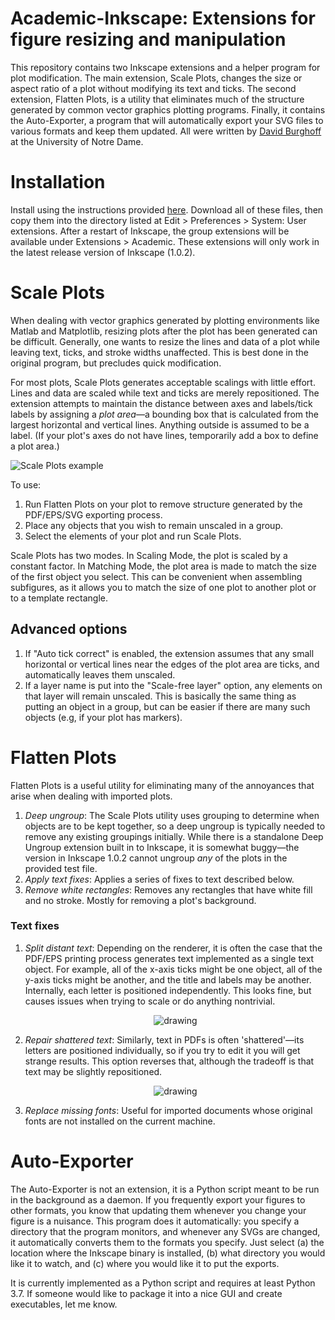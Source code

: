 # Academic-Inkscape: Extensions for figure resizing and manipulation
This repository contains two Inkscape extensions and a helper program for plot modification. The main extension, Scale Plots, changes the size or aspect ratio of a plot without modifying its text and ticks. The second extension, Flatten Plots, is a utility that eliminates much of the structure generated by common vector graphics plotting programs. Finally, it contains the Auto-Exporter, a program that will automatically export your SVG files to various formats and keep them updated. All were written by [David Burghoff](https://dburghoff.com) at the University of Notre Dame.  

# Installation
Install using the instructions provided [here](https://inkscape.org/gallery/=extension/). Download all of these files, then copy them into the directory listed at Edit > Preferences > System: User extensions. After a restart of Inkscape, the group extensions will be available under Extensions > Academic. These extensions will only work in the latest release version of Inkscape (1.0.2).

# Scale Plots
When dealing with vector graphics generated by plotting environments like Matlab and Matplotlib, resizing plots after the plot has been generated can be difficult. Generally, one wants to resize the lines and data of a plot while leaving text, ticks, and stroke widths unaffected. This is best done in the original program, but precludes quick modification.

For most plots, Scale Plots generates acceptable scalings with little effort. Lines and data are scaled while text and ticks are merely repositioned. The extension attempts to maintain the distance between axes and labels/tick labels by assigning a _plot area_—a bounding box that is calculated from the largest horizontal and vertical lines. Anything outside is assumed to be a label. (If your plot's axes do not have lines, temporarily add a box to define a plot area.)

![Scale Plots example](https://github.com/burghoff/Academic-Inkscape/blob/main/examples/Scale%20Plots%20example.svg)

To use:

1. Run Flatten Plots on your plot to remove structure generated by the PDF/EPS/SVG exporting process. 
2. Place any objects that you wish to remain unscaled in a group.
3. Select the elements of your plot and run Scale Plots.

Scale Plots has two modes. In Scaling Mode, the plot is scaled by a constant factor. In Matching Mode, the plot area is made to match the size of the first object you select. This can be convenient when assembling subfigures, as it allows you to match the size of one plot to another plot or to a template rectangle.
            
## Advanced options
1. If "Auto tick correct" is enabled, the extension assumes that any small horizontal or vertical lines near the edges of the plot area are ticks, and automatically leaves them unscaled.
2. If a layer name is put into the "Scale-free layer" option, any elements on that layer will remain unscaled. This is basically the same thing as putting an object in a group, but can be easier if there are many such objects (e.g, if your plot has markers).

# Flatten Plots
Flatten Plots is a useful utility for eliminating many of the annoyances that arise when dealing with imported plots.
1. *Deep ungroup*: The Scale Plots utility uses grouping to determine when objects are to be kept together, so a deep ungroup is typically needed to remove any existing groupings initially. While there is a standalone Deep Ungroup extension built in to Inkscape, it is somewhat buggy—the version in Inkscape 1.0.2 cannot ungroup *any* of the plots in the provided test file.
2. *Apply text fixes*: Applies a series of fixes to text described below.
3. *Remove white rectangles*: Removes any rectangles that have white fill and no stroke. Mostly for removing a plot's background.

### Text fixes
<ol>
<li><i>Split distant text</i>: Depending on the renderer, it is often the case that the PDF/EPS printing process generates text implemented as a single text object. For example, all of the x-axis ticks might be one object, all of the y-axis ticks might be another, and the title and labels may be another. Internally, each letter is positioned independently. This looks fine, but causes issues when trying to scale or do anything nontrivial.
<br><p align="center"><img src="https://github.com/burghoff/Academic-Inkscape/blob/main/examples/Split_distant_draw.png" alt="drawing" ></img></p></li>
<li><i>Repair shattered text</i>: Similarly, text in PDFs is often 'shattered'—its letters are positioned individually, so if you try to edit it you will get strange results. This option reverses that, although the tradeoff is that text may be slightly repositioned.
<br><p align="center"><img src="https://github.com/burghoff/Academic-Inkscape/blob/main/examples/Repair_shattered_draw.png" alt="drawing" ></img></p></li>
<li><i>Replace missing fonts</i>: Useful for imported documents whose original fonts are not installed on the current machine.</li></ol>

# Auto-Exporter
The Auto-Exporter is not an extension, it is a Python script meant to be run in the background as a daemon. If you frequently export your figures to other formats, you know that updating them whenever you change your figure is a nuisance. This program does it automatically: you specify a directory that the program monitors, and whenever any SVGs are changed, it automatically converts them to the formats you specify. Just select (a) the location where the Inkscape binary is installed, (b) what directory you would like it to watch, and (c) where you would like it to put the exports.

It is currently implemented as a Python script and requires at least Python 3.7. If someone would like to package it into a nice GUI and create executables, let me know.
